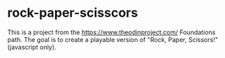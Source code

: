 # rock-paper-scisscors

This is a project from the https://www.theodinproject.com/ Foundations path.
The goal is to create a playable version of "Rock, Paper, Scissors!" (javascript only).